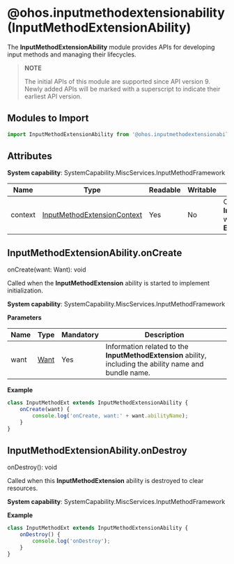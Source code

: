 # @ohos.inputmethodextensionability (InputMethodExtensionAbility)

The **InputMethodExtensionAbility** module provides APIs for developing input methods and managing their lifecycles.

> **NOTE**
>
> The initial APIs of this module are supported since API version 9. Newly added APIs will be marked with a superscript to indicate their earliest API version.

## Modules to Import

```js
import InputMethodExtensionAbility from '@ohos.inputmethodextensionability';
```

## Attributes

**System capability**: SystemCapability.MiscServices.InputMethodFramework

| Name| Type| Readable| Writable| Description|
| -------- | -------- | -------- | -------- | -------- |
| context | [InputMethodExtensionContext](js-apis-inputmethod-extension-context.md) | Yes| No| Context of the **InputMethodExtension**, which is inherited from **ExtensionContext**.|

## InputMethodExtensionAbility.onCreate

onCreate(want: Want): void

Called when the **InputMethodExtension** ability is started to implement initialization.

**System capability**: SystemCapability.MiscServices.InputMethodFramework

**Parameters**

| Name| Type         | Mandatory| Description                            |
| ------ | ----------- | ---- | ------------------------------- |
| want   | [Want](js-apis-app-ability-want.md) | Yes  | Information related to the **InputMethodExtension** ability, including the ability name and bundle name.|

**Example**

```js
class InputMethodExt extends InputMethodExtensionAbility {
    onCreate(want) {
        console.log('onCreate, want:' + want.abilityName);
    }
}
```

## InputMethodExtensionAbility.onDestroy

onDestroy(): void

Called when this **InputMethodExtension** ability is destroyed to clear resources.

**System capability**: SystemCapability.MiscServices.InputMethodFramework

**Example**

```js
class InputMethodExt extends InputMethodExtensionAbility {
    onDestroy() {
        console.log('onDestroy');
    }
}
```
